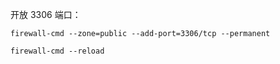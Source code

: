 
开放 3306 端口：

`firewall-cmd --zone=public --add-port=3306/tcp --permanent`  

`firewall-cmd --reload`  
